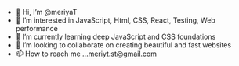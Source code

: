 - 👋 Hi, I’m @meriyaT
- 👀 I’m interested in JavaScript, Html, CSS, React, Testing, Web performance
- 🌱 I’m currently learning deep JavaScript and CSS foundations
- 💞️ I’m looking to collaborate on creating beautiful and fast websites
- 📫 How to reach me ...meriyt.st@gmail.com

<!---
meriyaT/meriyaT is a ✨ special ✨ repository because its `README.md` (this file) appears on your GitHub profile.
You can click the Preview link to take a look at your changes.
--->
